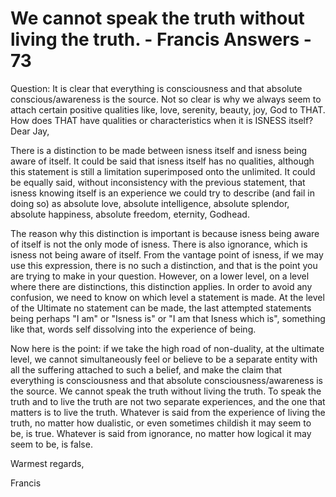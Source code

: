 # We cannot speak the truth without living the truth. - Francis Answers - 73
Question: It is clear that everything is consciousness and that absolute conscious/awareness is the source. Not so clear is why we always seem to attach certain positive qualities like, love, serenity, beauty, joy, God to THAT. How does THAT have qualities or characteristics when it is ISNESS itself?
Dear Jay,

There is a distinction to be made between isness itself and isness being aware of itself. It could be said that isness itself has no qualities, although this statement is still a limitation superimposed onto the unlimited. It could be equally said, without inconsistency with the previous statement, that isness knowing itself is an experience we could try to describe (and fail in doing so) as absolute love, absolute intelligence, absolute splendor, absolute happiness, absolute freedom, eternity, Godhead.

The reason why this distinction is important is because isness being aware of itself is not the only mode of isness. There is also ignorance, which is isness not being aware of itself. From the vantage point of isness, if we may use this expression, there is no such a distinction, and that is the point you are trying to make in your question. However, on a lower level, on a level where there are distinctions, this distinction applies. In order to avoid any confusion, we need to know on which level a statement is made. At the level of the Ultimate no statement can be made, the last attempted statements being perhaps &quot;I am&quot; or &quot;Isness is&quot; or &quot;I am that Isness which is&quot;, something like that, words self dissolving into the experience of being.

Now here is the point: if we take the high road of non-duality, at the ultimate level, we cannot simultaneously feel or believe to be a separate entity with all the suffering attached to such a belief, and make the claim that everything is consciousness and that absolute consciousness/awareness is the source. We cannot speak the truth without living the truth. To speak the truth and to live the truth are not two separate experiences, and the one that matters is to live the truth. Whatever is said from the experience of living the truth, no matter how dualistic, or even sometimes childish it may seem to be, is true. Whatever is said from ignorance, no matter how logical it may seem to be, is false.

Warmest regards,

Francis

  

